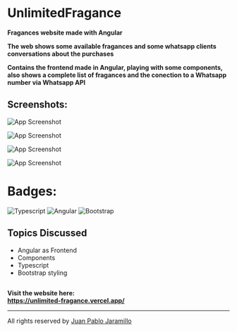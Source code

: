# UnlimitedFragance

**Fragances website made with Angular**

**The web shows some available fragances and some whatsapp clients conversations about the purchases**

**Contains the frontend made in Angular, playing with some components, also shows a complete list of fragances and the conection to a Whatsapp number via Whatsapp API**

## Screenshots:
![App Screenshot](https://scontent.feoh1-1.fna.fbcdn.net/v/t1.15752-9/356605588_6649851171700181_4308949846614401198_n.png?_nc_cat=100&ccb=1-7&_nc_sid=ae9488&_nc_eui2=AeGaCpySU5ezCZFRGPZ-QDXeerEdAhsYbNZ6sR0CGxhs1qnw2ac0aEebqB6BzkYfMfhHP6uay85n5rEUCFNKLEbR&_nc_ohc=-QjylRAN4EoAX-Ptzpc&_nc_ht=scontent.feoh1-1.fna&oh=03_AdSkMVnnSGcLOUMn0i37rT1-2pob1uP-F5xg3SMiOu1e8A&oe=64C00FED)

![App Screenshot](https://scontent.feoh1-1.fna.fbcdn.net/v/t1.15752-9/354199153_3542544852732929_5950804426354298622_n.png?_nc_cat=103&ccb=1-7&_nc_sid=ae9488&_nc_eui2=AeEynzoR65MTSjJQEYjGMuPnmOI1BtymkjiY4jUG3KaSOAldIGahOyvq_E-iji9WEmNvpRPB66XMR8dMfLhEc2pA&_nc_ohc=cX7GuhViiGUAX8y_HnR&_nc_ht=scontent.feoh1-1.fna&oh=03_AdQm4wxf5SSB6OiVgElCdEfSp4AbwcflcvWK7BycX43OEQ&oe=64C00071)

![App Screenshot](https://scontent.feoh1-1.fna.fbcdn.net/v/t1.15752-9/356472552_652449299714361_2887901910484368731_n.png?_nc_cat=109&ccb=1-7&_nc_sid=ae9488&_nc_eui2=AeEZNQrA5wTnMYmm3HqV0eoPPhd01Q9bCpw-F3TVD1sKnEXSh5KbS7gGVCDgAcMYxx_72b4i3SXRfojTw1buelIJ&_nc_ohc=e8ehwXIs8oIAX-aOGD4&_nc_ht=scontent.feoh1-1.fna&oh=03_AdRTcnw8hdcgIpmLPsJNu43ndfa1HK9Gr169keUs6JYO4w&oe=64C00C4E)

![App Screenshot](https://scontent.feoh3-1.fna.fbcdn.net/v/t1.15752-9/355049294_1051348075830830_5627884105925998812_n.png?_nc_cat=110&ccb=1-7&_nc_sid=ae9488&_nc_eui2=AeFZUW4r2u7vNqRToWr6XL8h5MU7StKvuznkxTtK0q-7ObUcDjAG1mbWWB5hWynfo2a153NRQYtv-FMIVanBCkJF&_nc_ohc=KGMvEPNGXB8AX-fWN-0&_nc_ht=scontent.feoh3-1.fna&oh=03_AdRlkIENLEMCV0meXjQwRIDm2HInDUkn3ZzwCVXGUub5aQ&oe=64C1DEDA)

# Badges: 	
![Typescript](https://img.shields.io/badge/TypeScript-007ACC?style=for-the-badge&logo=typescript&logoColor=white)
![Angular](https://img.shields.io/badge/Angular-DD0031?style=for-the-badge&logo=angular&logoColor=white)
![Bootstrap](https://img.shields.io/badge/Bootstrap-563D7C?style=for-the-badge&logo=bootstrap&logoColor=white)
 
 ## Topics Discussed
 * Angular as Frontend
 * Components
 * Typescript
 * Bootstrap styling

 ##

**Visit the website here:  
https://unlimited-fragance.vercel.app/** 

 * *** 
 
All rights reserved by [Juan Pablo Jaramillo](https://github.com/Pablogiraldo96)
